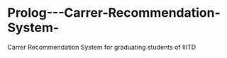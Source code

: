 # Prolog---Carrer-Recommendation-System-
Carrer Recommendation System for graduating students of IIITD
